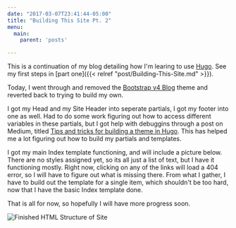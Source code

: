 ```yaml
---
date: "2017-03-07T23:41:44-05:00"
title: "Building This Site Pt. 2"
menu:
  main:
    parent: 'posts'

---
```


This is a continuation of my blog detailing how I'm learing to use [Hugo](http://gohugo.io).  See my first steps in [part one]({{< relref "post/Building-This-Site.md" >}}).

Today, I went through and removed the [Bootstrap v4 Blog](https://github.com/alanorth/hugo-theme-bootstrap4-blog) theme and reverted back to trying to build my own.

I got my Head and my Site Header into seperate partials, I got my footer into one as well.  Had to do some work figuring out how to access different variables in these partials, but I got help with debuggins through a post on Medium, titled [Tips and tricks for building a theme in Hugo](https://medium.com/@jeffmcmorris/tips-and-tricks-for-building-a-theme-in-hugo-4806bdd747d7#.kiui61k98).  This has helped me a lot figuring out how to build my partials and templates.

I got my main Index template functioning, and will include a picture below.  There are no styles assigned yet, so its all just a list of text, but I have it functioning mostly.  Right now, clicking on any of the links will load a 404 error, so I will have to figure out what is missing there.  From what I gather, I have to build out the template for a single item, which shouldn't be too hard, now that I have the basic Index template done.

That is all for now, so hopefully I will have more progress soon.

![Finished HTML Structure of Site](/img/htmlfinished.png)
